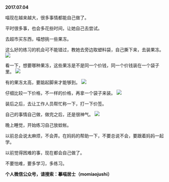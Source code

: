 
          
**2017.07.04**

喵现在越来越大，很多事情都能自己做了。

平时很多事，也会多花些时间，让她自己去尝试。

去超市买东西，喵想挑一些果冻。

这么好的练习的机会可不能错过，教她去旁边取塑料袋，自己撕下来，去装果冻。
![](//upload-images.jianshu.io/upload_images/51001-80c426ed8cd7a9c1.jpg)


看一下，想要哪种果冻，这些果冻是不是同一个价钱，同一个价钱装在一个袋子里。
![](//upload-images.jianshu.io/upload_images/51001-e452c9aba2bc6bd6.jpg)


有的果冻太高，要踮起脚来才能够到。
![](//upload-images.jianshu.io/upload_images/51001-7f728afdb50cd9e7.jpg)


仔细比较一下价格，不一样的价格，再拿一个袋子来装。
![](//upload-images.jianshu.io/upload_images/51001-fb1c3853a8f8e09b.jpg)


装后之后，去让工作人员帮忙称一下，打一下价签。

自己的事情自己做，做完之后，还是很神气。
![](//upload-images.jianshu.io/upload_images/51001-018d1868324d4468.jpg)


晚上睡觉，开始练习自己放蚊帐。

以前总会说太麻烦，不会弄。在妈妈的帮助一下，不要总说不会，要跟着妈妈一起学。

以前觉得困难的事，现在都会自己做了。

不要怕难，要多学习，多练习。


**个人微信公众号，请搜索：摹喵居士（momiaojushi）**

        